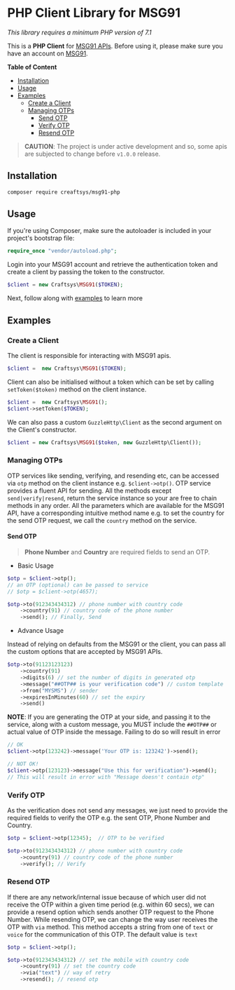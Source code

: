 # PHP Client Library for MSG91

_This library requires a minimum PHP version of 7.1_

This is a **PHP Client** for [MSG91 APIs](https://docs.msg91.com/collection/msg91-api-integration/5/pages/139). Before using it, please make sure you have an account on [MSG91](https://msg91.com/).

**Table of Content**

- [Installation](#installation)
- [Usage](#usage)
- [Examples](#examples)
  - [Create a Client](#create-a-client)
  - [Managing OTPs](#managing-otps)
    - [Send OTP](#send-otp)
    - [Verify OTP](#verify-otp)
    - [Resend OTP](#resend-otp)

> **CAUTION**: The project is under active development and so, some apis are subjected to change before `v1.0.0` release.

## Installation

```bash
composer require creaftsys/msg91-php
```

## Usage

If you're using Composer, make sure the autoloader is included in your project's bootstrap file:

```php
require_once "vendor/autoload.php";
```

Login into your MSG91 account and retrieve the authentication token and create a client by passing the token to the constructor.

```php
$client = new Craftsys\MSG91($TOKEN);
```

Next, follow along with [examples](#examples) to learn more

## Examples

### Create a Client

The client is responsible for interacting with MSG91 apis.

```php
$client =  new Craftsys\MSG91($TOKEN);
```

Client can also be initialised without a token which can be set by calling `setToken($token)` method on the client instance.

```php
$client =  new Craftsys\MSG91();
$client->setToken($TOKEN);
```

We can also pass a custom `GuzzleHttp\Client` as the second argument on the Client's constructor.

```php
$client = new Craftsys\MSG91($token, new GuzzleHttp\Client());
```

### Managing OTPs

OTP services like sending, verifying, and resending etc, can be accessed via `otp` method on the client instance e.g. `$client->otp()`. OTP service provides a fluent API for sending. All the methods except `send|verify|resend`, return
the service instance so your are free to chain methods in any order. All the parameters which are available for the MSG91 API, have a corresponding intuitive method name e.g. to set the country for the send OTP request, we call the `country` method on the service.

#### Send OTP

> **Phone Number** and **Country** are required fields to send an OTP.

- Basic Usage

```php
$otp = $client->otp();
// an OTP (optional) can be passed to service
// $otp = $client->otp(4657);

$otp->to(912343434312) // phone number with country code
	->country(91) // country code of the phone number
	->send(); // Finally, Send
```

- Advance Usage

Instead of relying on defaults from the MSG91 or the client, you can pass all the custom options that are accepted by MSG91 APIs.

```php
$otp->to(91123123123)
	->country(91)
	->digits(6) // set the number of digits in generated otp
	->message("##OTP## is your verification code") // custom template
	->from("MYSMS") // sender
	->expiresInMinutes(60) // set the expiry
	->send()
```

**NOTE**: If you are generating the OTP at your side, and passing it to the service, along with a custom message, you MUST include the `##OTP##` or actual value of OTP inside the message. Failing to do so will result in error

```php
// OK
$client->otp(123242)->message('Your OTP is: 123242')->send();

// NOT OK!
$client->otp(123123)->message("Use this for verification")->send();
// This will result in error with "Message doesn't contain otp"
```

### Verify OTP

As the verification does not send any messages, we just need to provide the required fields to verify the OTP e.g. the sent OTP, Phone Number and Country.

```php
$otp = $client->otp(12345);  // OTP to be verified

$otp->to(912343434312) // phone number with country code
	->country(91) // country code of the phone number
	->verify(); // Verify
```

### Resend OTP

If there are any network/internal issue because of which user did not receive the OTP within a given time period (e.g. within 60 secs), we can provide a resend option which sends another OTP request to the Phone Number. While resending OTP, we can change the way user receives the OTP with `via` method. This method accepts a string from one of `text` or `voice` for the communication of this OTP. The default value is `text`

```php
$otp = $client->otp();

$otp->to(912343434312) // set the mobile with country code
	->country(91) // set the country code
	->via("text") // way of retry
	->resend(); // resend otp
```
